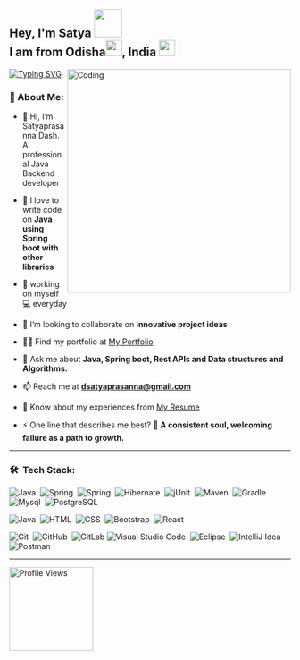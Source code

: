 ##  Hey, I'm Satya  <img src="https://github.com/TheDudeThatCode/TheDudeThatCode/blob/master/Assets/Developer.gif" width="50"><br> I am from Odisha<img src="https://github.com/GG-Satya/GG-Satya/assets/111240668/9ce2a41a-6c4d-4150-bbad-2647a8733cc9" width ="29">, India <img src="https://github.com/TheDudeThatCode/TheDudeThatCode/blob/master/Assets/Earth.gif" width="29"><br>
<img align="right" alt="Coding" width="400" src="https://c.tenor.com/fdvOlldr5RYAAAAC/private.gif">



[![Typing SVG](https://readme-typing-svg.herokuapp.com/?lines=I+build+things+for+web)](https://git.io/typing-svg)


###  💫 About Me:
-  👋 Hi, I’m Satyaprasanna Dash. A professional Java Backend developer<br>

- 🔭 I love to write code on **Java using Spring boot with other libraries**

- 🌱 working on myself 💻 everyday

- 🤝 I’m looking to collaborate on **innovative project ideas**

- 👨‍💻 Find my portfolio at <a href="https://gg-satya.github.io/Portfolio/" target="blank">My Portfolio</a>

- 💬 Ask me about **Java, Spring boot, Rest APIs and Data structures and Algorithms.**

- 📫 Reach me at **dsatyaprasanna@gmail.com**

- 📄 Know about my experiences from <a href="[https://drive.google.com/file/d/10qJBjQqiEWfQo5XoC7RfgjcwoYVH_JyR/view?usp=sharing" target="blank](https://drive.google.com/file/d/1eiPKKlLMDXH5D-CrISgFImrTY24fjJBo/view?usp=drive_link)">My Resume</a>


- ⚡ One line that describes me best?  🎯 **A consistent soul, welcoming failure as a path to growth.**
<hr>

<!-- ## 🌐 Socials: <a href="https://linkedin.com/in/satyaprasanna-dash-695605208" target="_blank"><img src="https://img.shields.io/badge/LinkedIn-%230077B5.svg?logo=linkedin&logoColor=white" width="120" alt="LinkedIn"></a> -->


### 🛠 &nbsp;Tech Stack:

![Java](https://img.shields.io/badge/Java-blue?logo=Java)&nbsp;
![Spring](https://img.shields.io/badge/-Spring-blue?style=flat&logo=Spring)&nbsp;
![Spring](https://img.shields.io/badge/-Springboot-blue?style=flat&logo=Spring)&nbsp;
![Hibernate](https://img.shields.io/badge/-Hibernate-blue?style=flat&logo=Hibernate)&nbsp;
![jUnit](https://img.shields.io/badge/jUnit-blue?&style=flat&logo=Java&logoColor=white)&nbsp;
![Maven](https://img.shields.io/badge/Maven-blue?logo=maven)&nbsp;
![Gradle](https://img.shields.io/badge/Gradle-blue?logo=gradle)&nbsp;
![Mysql](https://img.shields.io/badge/-Mysql-blue?style=flat&logo=Mysql&logoColor=white)&nbsp;
![PostgreSQL](https://img.shields.io/badge/-PostgreSQL-blue?style=flat&logo=postgresql&logoColor=white)&nbsp;

![Java](https://img.shields.io/badge/Javascript-blue?logo=Javascript)&nbsp;
![HTML](https://img.shields.io/badge/-HTML-blue?style=flat&logo=HTML5)&nbsp;
![CSS](https://img.shields.io/badge/-CSS-blue?style=flat&logo=CSS3&logoColor=1572B6)&nbsp;
![Bootstrap](https://img.shields.io/badge/-Bootstrap-blue?style=flat&logo=bootstrap&logoColor=563D7C)&nbsp;
![React](https://img.shields.io/badge/React-blue?logo=react)&nbsp;

![Git](https://img.shields.io/badge/-Git-blue?style=flat&logo=git)&nbsp;
![GitHub](https://img.shields.io/badge/-GitHub-blue?style=flat&logo=github)&nbsp;
![GitLab](https://img.shields.io/badge/gitlab-blue?logo=gitlab)
![Visual Studio Code](https://img.shields.io/badge/-Visual%20Studio%20Code-blue?style=flat&logo=visual-studio-code&logoColor=white)&nbsp;
![Eclipse](https://img.shields.io/badge/Eclipse-blue?logo=eclipse)&nbsp;
![IntelliJ Idea](https://img.shields.io/badge/IntelliJ_Idea-blue?logo=intellij)&nbsp;
![Postman](https://img.shields.io/badge/-Postmam-blue?style=flat&logo=Postman&logoColor=FFA515)&nbsp;

<hr>
<img src="https://komarev.com/ghpvc/?username=GG-Satya" width="150" alt="Profile Views">

<!--- ![](https://komarev.com/ghpvc/?username=GG-Satya) -->

<!---
GG-Satya/GG-Satya is a ✨ special ✨ repository because its `README.md` (this file) appears on your GitHub profile.
You can click the Preview link to take a look at your changes.
--->
